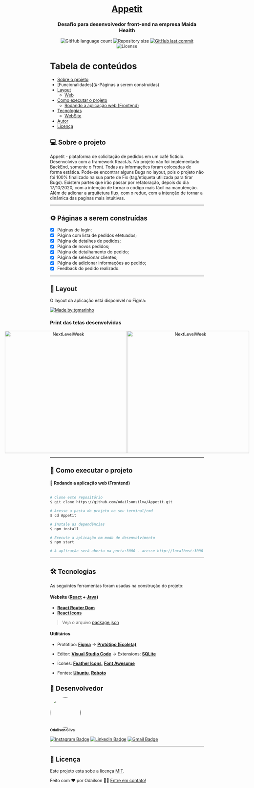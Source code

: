 <h1 align="center">
<a href="#" alt="site do ecoleta"> Appetit </a>
</h1>

<h3 align="center">
    Desafio para desenvolvedor front-end na empresa Maida Health
</h3>

<p align="center">
  <img alt="GitHub language count" src="https://img.shields.io/github/languages/count/odailsonsilva/Appetit?color=%2304D361">

  <img alt="Repository size" src="https://img.shields.io/github/repo-size/odailsonsilva/Appetit">

  <!-- <a href="https://www.twitter.com/tgmarinho/">
    <img alt="Siga no Twitter" src="https://img.shields.io/twitter/url?url=https%3A%2F%2Fgithub.com%2Ftgmarinho%2FREADME-ecoleta">
  </a> -->
  
  <a href="https://github.com/tgmarinho/README-ecoleta/commits/master">
    <img alt="GitHub last commit" src="https://img.shields.io/github/last-commit/odailsonsilva/Appetit">
  </a>
    
   <img alt="License" src="https://img.shields.io/badge/license-MIT-brightgreen">
 
</p>

Tabela de conteúdos
=================
<!--ts-->
   * [Sobre o projeto](#-sobre-o-projeto)
   * [Funcionalidades](#-Páginas a serem construídas)
   * [Layout](#-layout)
     * [Web](#web)
   * [Como executar o projeto](#-como-executar-o-projeto)
     * [Rodando a aplicação web (Frontend)](#user-content--rodando-a-aplicação-web-frontend)
   * [Tecnologias](#-tecnologias)
     * [WebSite](#user-content-website--react----typescript)
   * [Autor](#-autor)
   * [Licença](#user-content--licença)
<!--te-->


## 💻 Sobre o projeto

Appetit - plataforma de solicitação de pedidos em um café fictício.
Desenvolvivo com a framework ReactJs. No projeto não foi implementado BackEnd, somente o Front. Todas as informações foram colocadas de forma estática.
Pode-se encontrar alguns Bugs no layout, pois o projeto não foi 100% finalizado na sua parte de Fix (tag/etiqueta utilizada para tirar Bugs). Existem partes
que irão passar por refatoração, depois do dia 17/10/2020, com a intenção de tornar o código mais fácil na manutenção. Além de adionar a arquitetura flux, com o redux, com 
a intenção de tornar a dinâmica das paginas mais intuitivas.



---

## ⚙️ Páginas a serem construídas

- [x] Páginas de login;
- [x] Página com lista de pedidos efetuados;
- [x] Página de detalhes de pedidos;
- [x] Página de novos pedidos;
- [x] Página de detalhamento do pedido;
- [x] Página de selecionar clientes;
- [x] Página de adicionar informações ao pedido;
- [x] Feedback do pedido realizado.

---

## 🎨 Layout

O layout da aplicação está disponível no Figma:

<a href="https://www.figma.com/file/XTbAE7DPmkrAI0b5hmzB64Vd/Appetit-Web?node-id=1%3A3">
  <img alt="Made by tgmarinho" src="https://img.shields.io/badge/Acessar%20Layout%20-Figma-%2304D361">
</a>

### Print das telas desenvolvidas

<p align="center" style="display: flex; align-items: flex-start; justify-content: center;">
  <img alt="NextLevelWeek" title="#NextLevelWeek" src="./assets/web.svg" width="400px">

  <img alt="NextLevelWeek" title="#NextLevelWeek" src="./assets/sucesso-web.svg" width="400px">
</p>

---

## 🚀 Como executar o projeto


#### 🧭 Rodando a aplicação web (Frontend)

```bash

# Clone este repositório
$ git clone https://github.com/odailsonsilva/Appetit.git

# Acesse a pasta do projeto no seu terminal/cmd
$ cd Appetit

# Instale as dependências
$ npm install

# Execute a aplicação em modo de desenvolvimento
$ npm start

# A aplicação será aberta na porta:3000 - acesse http://localhost:3000

```

---

## 🛠 Tecnologias

As seguintes ferramentas foram usadas na construção do projeto:

#### **Website**  ([React](https://reactjs.org/)  +  [Java](https://www.typescriptlang.org/))

-   **[React Router Dom](https://github.com/ReactTraining/react-router/tree/master/packages/react-router-dom)**
-   **[React Icons](https://react-icons.github.io/react-icons/)**


> Veja o arquivo  [package.json](https://github.com/tgmarinho/README-ecoleta/blob/master/web/package.json)


#### [](https://github.com/tgmarinho/Ecoleta#utilit%C3%A1rios)**Utilitários**

-   Protótipo:  **[Figma](https://www.figma.com/)**  →  **[Protótipo (Ecoleta)](https://www.figma.com/file/1SxgOMojOB2zYT0Mdk28lB/Ecoleta)**

-   Editor:  **[Visual Studio Code](https://code.visualstudio.com/)**  → Extensions:  **[SQLite](https://marketplace.visualstudio.com/items?itemName=alexcvzz.vscode-sqlite)**
-   Ícones:  **[Feather Icons](https://feathericons.com/)**,  **[Font Awesome](https://fontawesome.com/)**
-   Fontes:  **[Ubuntu](https://fonts.google.com/specimen/Ubuntu)**,  **[Roboto](https://fonts.google.com/specimen/Roboto)**




## 🦸 Desenvolvedor

<a href="">
 <img style="border-radius: 50%;" src="https://avatars3.githubusercontent.com/u/66921945?s=400&u=97e9042a8c1e65eada3e83be1760c2ace6f8c76c&v=4" width="100px;" alt=""/>
 <br />
 <sub><b>Odailson Silva</b></sub>
 <br />

[![Instagram Badge](https://img.shields.io/badge/-@odailsonsilva__-993399?style=flat-square&labelColor=993399&logo=instagram&logoColor=white&link=https://www.instagram.com/odailsonsilva_/)](https://www.instagram.com/odailsonsilva_/) 
[![Linkedin Badge](https://img.shields.io/badge/-Odailson-blue?style=flat-square&logo=Linkedin&logoColor=white&link=https://www.linkedin.com/in/odailson-silva-2564051a0/)](https://www.linkedin.com/in/tgmarinho/) 
[![Gmail Badge](https://img.shields.io/badge/-odafreelancerti@gmail.com-c14438?style=flat-square&logo=Gmail&logoColor=white&link=mailto:tgmarinho@gmail.com)](mailto:odafreelancerti@gmail.com)

---

## 📝 Licença

Este projeto esta sobe a licença [MIT](./LICENSE).

Feito com ❤️ por Odailson 👋🏽 [Entre em contato!](https://www.linkedin.com/in/tgmarinho/)
